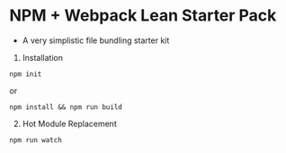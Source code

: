 # NPM + Webpack Lean Starter Pack

-   A very simplistic file bundling starter kit

1. Installation

```
npm init
```

or

```
npm install && npm run build
```

2. Hot Module Replacement

```
npm run watch
```
